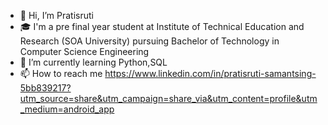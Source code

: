 - 👋 Hi, I’m Pratisruti 
- 🎓 I'm a pre final year student at Institute of Technical Education and Research (SOA University) pursuing Bachelor of Technology in Computer Science Engineering 
- 🌱 I’m currently learning Python,SQL
- 📫 How to reach me https://www.linkedin.com/in/pratisruti-samantsing-5bb839217?utm_source=share&utm_campaign=share_via&utm_content=profile&utm_medium=android_app

<!---
pratisrutisingh/pratisrutisingh is a ✨ special ✨ repository because its `README.md` (this file) appears on your GitHub profile.
You can click the Preview link to take a look at your changes.
--->
